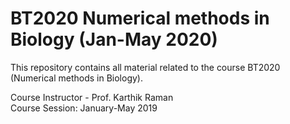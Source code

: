 # BT2020 Numerical methods in Biology (Jan-May 2020)

This repository contains all material related to the course BT2020 (Numerical methods in Biology).  
  
Course Instructor - Prof. Karthik Raman  
Course Session: January-May 2019  
